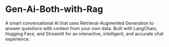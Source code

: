 # Gen-Ai-Both-with-Rag
A smart conversational AI that uses Retrieval-Augmented Generation to answer questions with context from your own data. Built with LangChain, Hugging Face, and Streamlit for an interactive, intelligent, and accurate chat experience.

